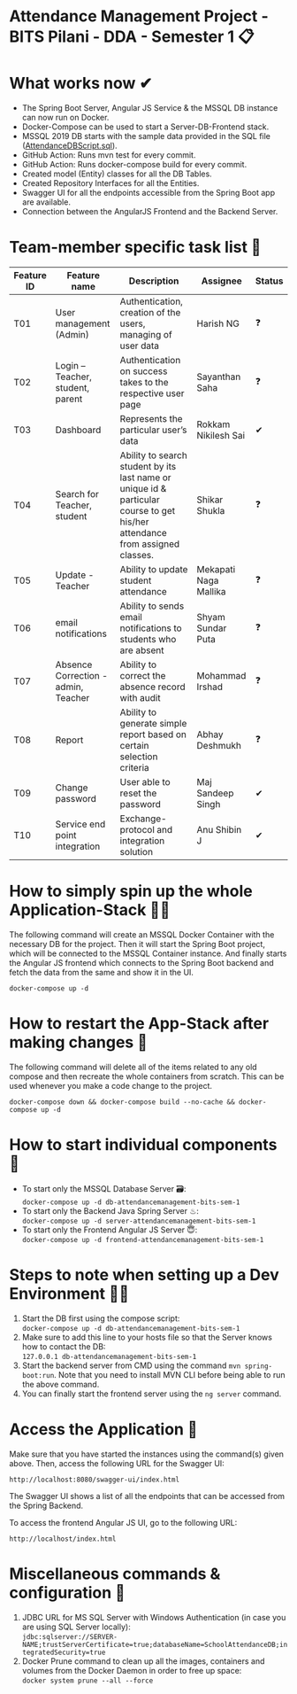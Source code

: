 # Attendance Management Project - BITS Pilani - DDA - Semester 1 📋

# What works now ✔
- The Spring Boot Server, Angular JS Service & the MSSQL DB instance can now run on Docker.  
- Docker-Compose can be used to start a Server-DB-Frontend stack.  
- MSSQL 2019 DB starts with the sample data provided in the SQL file ([AttendanceDBScript.sql](db/AttendanceDBScript.sql)).  
- GitHub Action: Runs mvn test for every commit.  
- GitHub Action: Runs docker-compose build for every commit.  
- Created model (Entity) classes for all the DB Tables.  
- Created Repository Interfaces for all the Entities.  
- Swagger UI for all the endpoints accessible from the Spring Boot app are available.  
- Connection between the AngularJS Frontend and the Backend Server.  

# Team-member specific task list 📝  
| Feature ID | Feature name | Description | Assignee | Status |
|---|---|---|---|---|
| T01 | User management (Admin) | Authentication, creation of the users, managing of user data|Harish NG|❓|
| T02 | Login – Teacher, student, parent | Authentication on success takes to the respective user page|Sayanthan Saha|❓|
| T03 | Dashboard | Represents the particular user’s data|Rokkam Nikilesh Sai|✔|
| T04 | Search for Teacher, student | Ability to search student by its last name or unique id & particular course to get his/her attendance from assigned classes.|Shikar Shukla|❓|
| T05 | Update - Teacher | Ability to update student attendance|Mekapati Naga Mallika|❓|
| T06 | email notifications | Ability to sends email notifications to students who are absent|Shyam Sundar Puta|❓|
| T07 | Absence Correction - admin, Teacher | Ability to correct the absence record with audit|Mohammad Irshad|❓|
| T08 | Report | Ability to generate simple report based on certain selection criteria|Abhay Deshmukh|❓|
| T09 | Change password  | User able to reset the password|Maj Sandeep Singh|✔|
| T10 | Service end point integration | Exchange-protocol and integration solution|Anu Shibin J|✔|

# How to simply spin up the whole Application-Stack 🏃‍♂️
The following command will create an MSSQL Docker Container with the necessary DB for the project. Then it will start the Spring Boot project, which will be connected to the MSSQL Container instance. And finally starts the Angular JS frontend which connects to the Spring Boot backend and fetch the data from the same and show it in the UI.  

`docker-compose up -d`

# How to restart the App-Stack after making changes 🔁
The following command will delete all of the items related to any old compose and then recreate the whole containers from scratch. This can be used whenever you make a code change to the project.  

`docker-compose down && docker-compose build --no-cache && docker-compose up -d`

# How to start individual components 👀  
- To start only the MSSQL Database Server 🗃:  
`docker-compose up -d db-attendancemanagement-bits-sem-1`  
- To start only the Backend Java Spring Server ♨:  
`docker-compose up -d server-attendancemanagement-bits-sem-1`  
- To start only the Frontend Angular JS Server 😇:  
`docker-compose up -d frontend-attendancemanagement-bits-sem-1`  

# Steps to note when setting up a Dev Environment 👨‍🔬
1. Start the DB first using the compose script:  
`docker-compose up -d db-attendancemanagement-bits-sem-1`  
2. Make sure to add this line to your hosts file so that the Server knows how to contact the DB:  
`127.0.0.1 db-attendancemanagement-bits-sem-1`  
3. Start the backend server from CMD using the command `mvn spring-boot:run`. Note that you need to install MVN CLI before being able to run the above command.  
4. You can finally start the frontend server using the `ng server` command.  

# Access the Application 🔗
Make sure that you have started the instances using the command(s) given above. Then, access the following URL for the Swagger UI:

`http://localhost:8080/swagger-ui/index.html`  

The Swagger UI shows a list of all the endpoints that can be accessed from the Spring Backend.  

To access the frontend Angular JS UI, go to the following URL:  

`http://localhost/index.html`

# Miscellaneous commands & configuration 🎲  
1. JDBC URL for MS SQL Server with Windows Authentication (in case you are using SQL Server locally):  
`jdbc:sqlserver://SERVER-NAME;trustServerCertificate=true;databaseName=SchoolAttendanceDB;integratedSecurity=true`  
2. Docker Prune command to clean up all the images, containers and volumes from the Docker Daemon in order to free up space:  
`docker system prune --all --force`  
